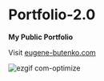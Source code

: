 # Portfolio-2.0


**My Public Portfolio**

Visit [eugene-butenko.com](http://eugene-butenko.com)


![ezgif com-optimize](https://user-images.githubusercontent.com/42827967/57188421-53cf7780-6ecc-11e9-8959-4fa6b7de06c2.gif)
